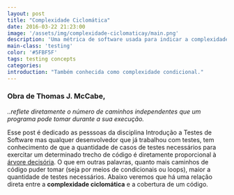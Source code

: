 ```yaml
---
layout: post
title: "Complexidade Ciclomática"
date: 2016-03-22 21:23:00
image: '/assets/img/complexidade-ciclomaticay/main.png'
description: 'Uma métrica de software usada para indicar a complexidade de um programa de computador.'
main-class: 'testing'
color: '#5FBF5F'
tags: testing concepts
categories:
introduction: "Também conhecida como complexidade condicional."
---
```


### Obra de Thomas J. McCabe,
*..reflete diretamente o número de caminhos independentes que um programa pode tomar durante a sua execução.*

Esse post é dedicado as pesssoas da disciplina Introdução a Testes de Software mas
qualquer desenvolvedor que já trabalhou com testes, tem conhecimento de que a quantidade
de casos de testes necessários para exercitar um determinado trecho de código é diretamente
proporcional à [árvore decisória](https://pt.wikipedia.org/wiki/%C3%81rvore_de_decis%C3%A3o).
O que em outras palavras, quanto mais caminhos de código puder tomar (seja por meios de condicionais ou loops), maior a quantidade de testes necessários. Abaixo veremos que há uma relação direta entre a **complexidade ciclomática**
e a cobertura de um código.
